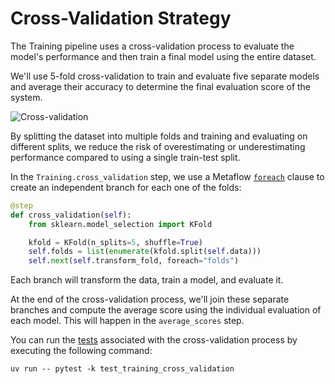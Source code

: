 # Cross-Validation Strategy

The Training pipeline uses a cross-validation process to evaluate the model's performance and then train a final model using the entire dataset.

We'll use 5-fold cross-validation to train and evaluate five separate models and average their accuracy to determine the final evaluation score of the system.

![Cross-validation](.guide/training-pipeline/images/cross-validation.png)

By splitting the dataset into multiple folds and training and evaluating on different splits, we reduce the risk of overestimating or underestimating performance compared to using a single train-test split.

In the `Training.cross_validation` step, we use a Metaflow [`foreach`](.guide/introduction-to-metaflow/foreach.md) clause to create an independent branch for each one of the folds:

```python
@step
def cross_validation(self):
    from sklearn.model_selection import KFold

    kfold = KFold(n_splits=5, shuffle=True)
    self.folds = list(enumerate(kfold.split(self.data)))
    self.next(self.transform_fold, foreach="folds")
```

Each branch will transform the data, train a model, and evaluate it.

At the end of the cross-validation process, we'll join these separate branches and compute the average score using the individual evaluation of each model. This will happen in the `average_scores` step.

You can run the [tests](tests/test_training_cross_validation.py) associated with the cross-validation process by executing the following command:

```shell
uv run -- pytest -k test_training_cross_validation
```